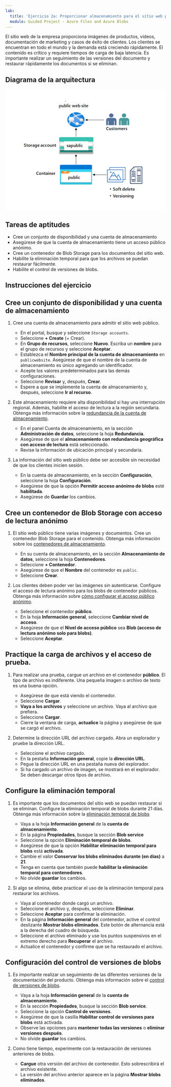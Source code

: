 ```yaml
---
lab:
  title: 'Ejercicio 2a: Proporcionar almacenamiento para el sitio web público'
  module: Guided Project - Azure Files and Azure Blobs
---
```



El sitio web de la empresa proporciona imágenes de productos, vídeos, documentación de marketing y casos de éxito de clientes. Los clientes se encuentran en todo el mundo y la demanda está creciendo rápidamente. El contenido es crítico y requiere tiempos de carga de baja latencia. Es importante realizar un seguimiento de las versiones del documento y restaurar rápidamente los documentos si se eliminan.

## Diagrama de la arquitectura

![Diagrama con una cuenta de almacenamiento y un contenedor de blobs.](../Media/task-2.png)

## Tareas de aptitudes
- Cree un conjunto de disponibilidad y una cuenta de almacenamiento
- Asegúrese de que la cuenta de almacenamiento tiene un acceso público anónimo.
- Cree un contenedor de Blob Storage para los documentos del sitio web.
- Habilite la eliminación temporal para que los archivos se puedan restaurar fácilmente.
- Habilite el control de versiones de blobs. 


## Instrucciones del ejercicio

## Cree un conjunto de disponibilidad y una cuenta de almacenamiento

1. Cree una cuenta de almacenamiento para admitir el sitio web público.

    - En el portal, busque y seleccione `Storage accounts`.  
    - Seleccione **+ Create** (+ Crear). 
    - En **Grupo de recursos**, seleccione **Nuevo**. Escriba un **nombre** para el grupo de recursos y seleccione **Aceptar**. 
    - Establezca el **Nombre principal de la cuenta de almacenamiento** en `publicwebsite`. Asegúrese de que el nombre de la cuenta de almacenamiento es único agregando un identificador.
    - Acepte los valores predeterminados para las demás configuraciones. 
    - Seleccione **Revisar** y, después, **Crear**.
    - Espere a que se implemente la cuenta de almacenamiento y, después, seleccione **Ir al recurso**.
         
1. Este almacenamiento requiere alta disponibilidad si hay una interrupción regional. Además, habilite el acceso de lectura a la región secundaria. Obtenga más información sobre la [redundancia de la cuenta de almacenamiento](https://learn.microsoft.com/azure/storage/common/storage-redundancy#geo-redundant-storage).

    - En el panel Cuenta de almacenamiento, en la sección **Administración de datos**, seleccione la hoja **Redundancia**. 
    - Asegúrese de que el **almacenamiento con redundancia geográfica con acceso de lectura** está seleccionado.
    - Revise la información de ubicación principal y secundaria. 

1. La información del sitio web público debe ser accesible sin necesidad de que los clientes inicien sesión.
    - En la cuenta de almacenamiento, en la sección **Configuración**, seleccione la hoja **Configuración**.
    - Asegúrese de que la opción **Permitir acceso anónimo de blobs** esté **habilitada**.
    - Asegúrese de **Guardar** los cambios. 
  
   
## Cree un contenedor de Blob Storage con acceso de lectura anónimo

1. El sitio web público tiene varias imágenes y documentos. Cree un contenedor Blob Storage para el contenido. Obtenga más información sobre los [contenedores de almacenamiento](https://learn.microsoft.com/azure/storage/blobs/storage-blobs-introduction#containers).
    - En su cuenta de almacenamiento, en la sección **Almacenamiento de datos**, seleccione la hoja **Contenedores**. 
    - Seleccione **+ Contenedor**. 
    - Asegúrese de que el **Nombre** del contenedor es `public`. 
    - Seleccione **Crear**. 
    
1. Los clientes deben poder ver las imágenes sin autenticarse. Configure el acceso de lectura anónimo para los blobs de contenedor públicos.  Obtenga más información sobre [cómo configurar el acceso público anónimo](https://learn.microsoft.com/azure/storage/blobs/anonymous-read-access-configure?tabs=portal).
    - Seleccione el contenedor **público**. 
    - En la hoja **Información general**, seleccione **Cambiar nivel de acceso**. 
    - Asegúrese de que el **Nivel de acceso público** sea **Blob (acceso de lectura anónimo solo para blobs)**.
    - Seleccione **Aceptar**. 

## Practique la carga de archivos y el acceso de prueba.

1. Para realizar una prueba, cargue un archivo en el contenedor **público**. El tipo de archivo es indiferente. Una pequeña imagen o archivo de texto es una buena opción.  
    - Asegúrese de que está viendo el contenedor. 
    - Seleccione **Cargar**. 
    - **Vaya a los archivos** y seleccione un archivo. Vaya al archivo que prefiera. 
    - Seleccione **Cargar**.
    - Cierre la ventana de carga, **actualice** la página y asegúrese de que se cargó el archivo. 

1. Determine la dirección URL del archivo cargado. Abra un explorador y pruebe la dirección URL. 
    - Seleccione el archivo cargado.
    - En la pestaña **Información general**, copie la **dirección URL**.
    - Pegue la dirección URL en una pestaña nueva del explorador.
    - Si ha cargado un archivo de imagen, se mostrará en el explorador. Se deben descargar otros tipos de archivo. 

## Configure la eliminación temporal

1. Es importante que los documentos del sitio web se puedan restaurar si se eliminan. Configure la eliminación temporal de blobs durante 21 días. Obtenga más información sobre la [eliminación temporal de blobs](https://learn.microsoft.com/azure/storage/blobs/soft-delete-container-enable?tabs=azure-portal)
    - Vaya a la hoja **Información general** de la **cuenta de almacenamiento**.
    - En la página **Propiedades**, busque la sección **Blob service** 
    - Seleccione la opción **Eliminación temporal de blobs**.
    - Asegúrese de que la opción **Habilitar eliminación temporal para blobs** está **activada**.
    - Cambie el valor **Conservar los blobs eliminados durante (en días)** a **21**.
    - Tenga en cuenta que también puede **habilitar la eliminación temporal para contenedores**. 
    - No olvide **guardar** los cambios. 

1. Si algo se elimina, debe practicar el uso de la eliminación temporal para restaurar los archivos.
    - Vaya al contenedor donde cargó un archivo.
    - Seleccione el archivo y, después, seleccione **Eliminar**.
    - Seleccione **Aceptar** para confirmar la eliminación.  
    - En la página **Información general** del contenedor, active el control deslizante **Mostrar blobs eliminados**. Este botón de alternancia está a la derecha del cuadro de búsqueda. 
    - Seleccione el archivo eliminado y use los puntos suspensivos en el extremo derecho para **Recuperar** el archivo. 
    - Actualice el contenedor y confirme que se ha restaurado el archivo.     

## Configuración del control de versiones de blobs
1. Es importante realizar un seguimiento de las diferentes versiones de la documentación del producto. Obtenga más información sobre el [control de versiones de blobs](https://learn.microsoft.com/azure/storage/blobs/versioning-enable?tabs=portal).
    - Vaya a la hoja **Información general** de la **cuenta de almacenamiento**.
    - En la sección **Propiedades**, busque la sección **Blob service**.
    - Seleccione la opción **Control de versiones**.
    - Asegúrese de que la casilla **Habilitar control de versiones para blobs** está activada.
    - Observe las opciones para **mantener todas las versiones** o **eliminar versiones después**. 
    - No olvide **guardar** los cambios. 

1. Como tiene tiempo, experimente con la restauración de versiones anteriores de blobs.
   - **Cargue** otra versión del archivo de contenedor. Esto sobrescribirá el archivo existente. 
   - La versión del archivo anterior aparece en la página **Mostrar blobs eliminados**. 
    

